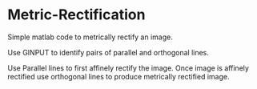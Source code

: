 # Metric-Rectification
Simple matlab code to metrically rectify an image.

Use GINPUT to identify pairs of parallel and orthogonal lines. 

Use Parallel lines to first affinely rectify the image.
Once image is affinely rectified use orthogonal lines to produce metrically rectified image.
